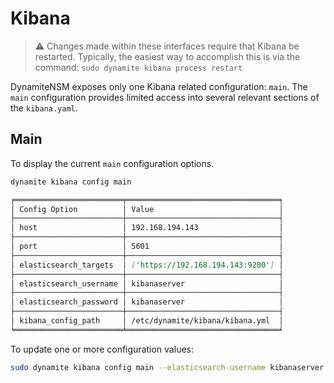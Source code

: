 # Kibana

> ⚠️ Changes made within these interfaces require that Kibana be restarted. Typically, the easiest way to 
> accomplish this is via the command:
> `sudo dynamite kibana process restart`


DynamiteNSM exposes only one Kibana related configuration: `main`. 
The `main` configuration provides limited access into several relevant sections of the `kibana.yaml`.

## Main

To display the current `main` configuration options.

```bash
dynamite kibana config main
```

```markdown
╒════════════════════════╤══════════════════════════════════╕
│ Config Option          │ Value                            │
├────────────────────────┼──────────────────────────────────┤
│ host                   │ 192.168.194.143                  │
├────────────────────────┼──────────────────────────────────┤
│ port                   │ 5601                             │
├────────────────────────┼──────────────────────────────────┤
│ elasticsearch_targets  │ ['https://192.168.194.143:9200'] │
├────────────────────────┼──────────────────────────────────┤
│ elasticsearch_username │ kibanaserver                     │
├────────────────────────┼──────────────────────────────────┤
│ elasticsearch_password │ kibanaserver                     │
├────────────────────────┼──────────────────────────────────┤
│ kibana_config_path     │ /etc/dynamite/kibana/kibana.yml  │
╘════════════════════════╧══════════════════════════════════╛
```

To update one or more configuration values:

```bash
sudo dynamite kibana config main --elasticsearch-username kibanaserver --elasticsearch-password "changeme"
```